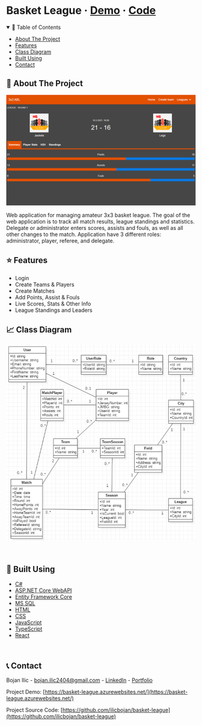 # Basket League · [Demo](https://basket-league.azurewebsites.net/) · [Code](https://github.com/ilicbojan/basket-league)

<!-- TABLE OF CONTENTS -->
<details open="open">
  <summary>📝 Table of Contents</summary>
  <ul>
    <li><a href="#about">About The Project</a></li>
    <li><a href="#features">Features</a></li>
    <li><a href="#diagram">Class Diagram</a></li>
    <li><a href="#built">Built Using</a></li>
    <li><a href="#contact">Contact</a></li>
  </ul>
</details>

<!-- ABOUT THE PROJECT -->

## 🧐 About The Project <a name="about"></a>

![Demo Image](src/web-ui/public/images/demo.png/?raw=true 'Demo Image')

Web application for managing amateur 3x3 basket league. The goal of the web application is to track all match results, league standings and statistics. Delegate or administrator enters scores, assists and fouls, as well as all other changes to the match. Application have 3 different roles: administrator, player, referee, and delegate.

## ⭐️ Features <a name="features"></a>

- Login
- Create Teams & Players
- Create Matches
- Add Points, Assist & Fouls
- Live Scores, Stats & Other Info
- League Standings and Leaders

## 📈 Class Diagram <a name="diagram"></a>

![Demo Image](src/web-ui/public/images/diagram.png/?raw=true 'Demo Image')

<br>

## 🔨 Built Using <a name="#built"></a>

- [C#](https://docs.microsoft.com/en-us/dotnet/csharp/)
- [ASP.NET Core WebAPI](https://docs.microsoft.com/en-us/aspnet/core/web-api/?view=aspnetcore-5.0)
- [Entity Framework Core](https://docs.microsoft.com/en-us/ef/)
- [MS SQL](https://www.microsoft.com/en-us/sql-server/sql-server-2019)
- [HTML](https://www.w3schools.com/html/)
- [CSS](https://www.w3schools.com/css/default.asp)
- [JavaScript](https://developer.mozilla.org/en-US/docs/Web/JavaScript)
- [TypeScript](https://www.typescriptlang.org/)
- [React](https://reactjs.org/)

<br>

<!-- CONTACT -->

## 📞 Contact <a name="contact"></a>

Bojan Ilic - bojan.ilic2404@gmail.com - [LinkedIn](https://www.linkedin.com/in/ilic-bojan/) - [Portfolio](https://ilicbojan.com)

Project Demo: [https://basket-league.azurewebsites.net/](https://basket-league.azurewebsites.net/)

Project Source Code: [https://github.com/ilicbojan/basket-league](https://github.com/ilicbojan/basket-league)
